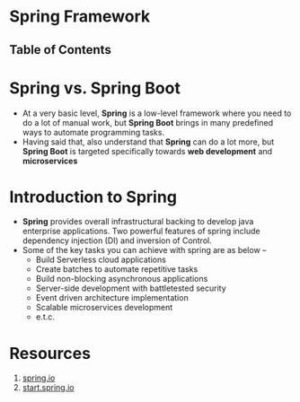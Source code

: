 # Spring Framework

## Table of Contents

# Spring vs. Spring Boot

- At a very basic level, **Spring** is a low-level framework where you need to do a lot of manual work, but **Spring Boot** brings in many predefined ways to automate programming tasks.
- Having said that, also understand that **Spring** can do a lot more, but **Spring Boot** is targeted specifically towards **web development** and **microservices**

# Introduction to Spring

- **Spring** provides overall infrastructural backing to develop java enterprise applications. Two powerful features of spring include dependency injection (DI) and inversion of Control.
- Some of the key tasks you can achieve with spring are as below –
  - Build Serverless cloud applications
  - Create batches to automate repetitive tasks
  - Build non-blocking asynchronous applications
  - Server-side development with battletested security
  - Event driven architecture implementation
  - Scalable microservices development
  - e.t.c.

# Resources

1. [spring.io](https://spring.io/)
2. [start.spring.io](https://start.spring.io/)
